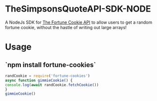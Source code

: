 # TheSimpsonsQuoteAPI-SDK-NODE
A NodeJs SDK for [The Fortune Cookie API](http://fortunecookieapi.herokuapp.com/) to allow users to get a random fortune cookie, without the hastle of writing out large arrays!

# Usage

<h2> `npm install fortune-cookies` </h2>

```js
randCookie = require('fortune-cookies')
async function gimmieCookie() {
console.log(await randCookie.fetchCookie())
}
gimmieCookie()

```
